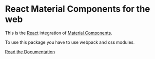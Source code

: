 # React Material Components for the web

This is the [React](https://facebook.github.io/react/) integration of [Material Components](https://github.com/material-components/material-components-web).

To use this package you have to use webpack and css modules.

[Read the Documentation](https://carlitux.github.io/material-toolbox)
